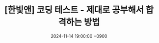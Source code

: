 ---
title: "[한빛앤] 코딩 테스트 - 제대로 공부해서 합격하는 방법"
date: 2024-11-14 19:00:00 +0900
location: "한빛빌딩 리더스홀<br/>(서울 서대문구 연희로2길 62, B동 1층)"
url: "https://festa.io/events/6031"
img: "https://cf.festa.io/img/2024-10-8/3cd16245-2a2c-4f13-9841-c48e50589ed9.jpg"
deadline: 2024-11-13 18:00:00 +0900
link: "https://festa.io/events/6031"
tags:
  - AI
  - 개발
  - 컨퍼런스
---